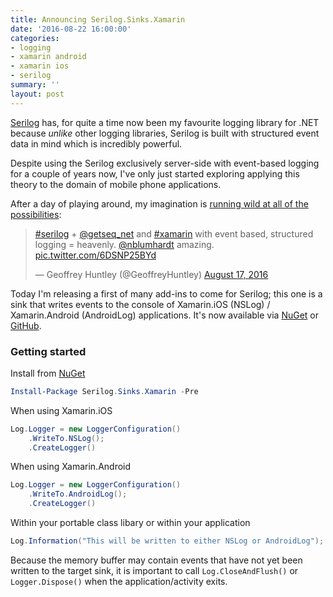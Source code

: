 ```yaml
---
title: Announcing Serilog.Sinks.Xamarin
date: '2016-08-22 16:00:00'
categories:
- logging
- xamarin android
- xamarin ios
- serilog
summary: ''
layout: post
---
```


[Serilog](https://serilog.net) has, for quite a time now been my favourite logging library for .NET because _unlike_ other logging libraries, Serilog is built with structured event data in mind which is incredibly powerful. 

Despite using the Serilog exclusively server-side with event-based logging for a couple of years now, I've only just started exploring applying this theory to the domain of mobile phone applications. 

After a day of playing around, my imagination is [running wild at all of the possibilities](https://github.com/serilog/serilog/issues/829#issuecomment-241157512):

<blockquote class="twitter-tweet" data-lang="en"><p lang="en" dir="ltr"><a href="https://twitter.com/hashtag/serilog?src=hash">#serilog</a> + <a href="https://twitter.com/getseq_net">@getseq_net</a> and <a href="https://twitter.com/hashtag/xamarin?src=hash">#xamarin</a> with event based, structured logging = heavenly.  <a href="https://twitter.com/nblumhardt">@nblumhardt</a> amazing. <a href="https://t.co/6DSNP25BYd">pic.twitter.com/6DSNP25BYd</a></p>&mdash; Geoffrey Huntley (@GeoffreyHuntley) <a href="https://twitter.com/GeoffreyHuntley/status/765744329671311361">August 17, 2016</a></blockquote>
<script async src="//platform.twitter.com/widgets.js" charset="utf-8"></script>

Today I'm releasing a first of many add-ins to come for Serilog; this one is a sink that writes events to the console of Xamarin.iOS (NSLog) / Xamarin.Android (AndroidLog) applications. It's now available via [NuGet](https://www.nuget.org/packages/serilog.sinks.xamarin) or [GitHub](https://github.com/serilog/serilog-sinks-xamarin).

### Getting started

Install from [NuGet](https://nuget.org/packages/serilog.sinks.xamarin)

```powershell
Install-Package Serilog.Sinks.Xamarin -Pre
```

When using Xamarin.iOS

```csharp
Log.Logger = new LoggerConfiguration()
    .WriteTo.NSLog();
    .CreateLogger()
```

When using Xamarin.Android

```csharp
Log.Logger = new LoggerConfiguration()
    .WriteTo.AndroidLog();
    .CreateLogger()
```

Within your portable class libary or within your application

```csharp
Log.Information("This will be written to either NSLog or AndroidLog");
```

Because the memory buffer may contain events that have not yet been written to the target sink, it is important to call `Log.CloseAndFlush()` or `Logger.Dispose()` when the application/activity exits.
